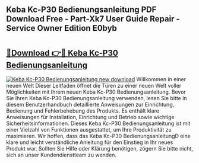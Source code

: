## Keba Kc-P30 Bedienungsanleitung PDF Download Free - Part-Xk7 User Guide Repair - Service Owner Edition E0byb

# <h2><a href="http://df0tiz.blite.top/?on=Keba+Kc-P30+Bedienungsanleitung">🔗Download 👉🔴 Keba Kc-P30 Bedienungsanleitung</a></h2>

[![Keba Kc-P30 Bedienungsanleitung new download](https://i.imgur.com/lujVjoI.png)](http://df0tiz.blite.top/?on=Keba+Kc-P30+Bedienungsanleitung)
Willkommen in einer neuen Welt Dieser Leitfaden öffnet die Türen zu einer neuen Welt voller Möglichkeiten mit Ihrem neuen Keba Kc-P30 Bedienungsanleitung. Bevor Sie Ihren Keba Kc-P30 Bedienungsanleitung verwenden, lesen Sie bitte in diesem Benutzerhandbuch detaillierte Anweisungen zur Einrichtung, Bedienung und Fehlerbehebung des Produkts. Es enthält klare Anweisungen für Installation, Einrichtung und Betrieb sowie wichtige Sicherheitsinformationen. Dieses Keba Kc-P30 Bedienungsanleitung ist mit einer Vielzahl von Funktionen ausgestattet, um Ihre Produktivität zu maximieren. Wir hoffen, dass das Keba Kc-P30 BedienungsanleitungD eine klare und leicht verständliche Anleitung für den Einstieg in Ihr neues Produkt war. Sollten Sie Hilfe oder Klärung benötigen, zögern Sie bitte nicht, sich an unser Kundendienstteam zu wenden.
